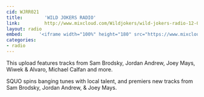 ```yaml
---
cid: WJRR021
title:        'WILD JOKERS RADIO'
link:         http://www.mixcloud.com/Wildjokers/wild-jokers-radio-12-07-14/
layout: radio
embed:		'<iframe width="100%" height="180" src="https://www.mixcloud.com/widget/iframe/?embed_type=widget_standard&amp;embed_uuid=a94c8337-3fca-4d9d-9206-c9fcf8c1dd3a&amp;feed=https%3A%2F%2Fwww.mixcloud.com%2FWildjokers%2Fwild-jokers-radio-12-07-14%2F&amp;hide_cover=1&amp;hide_tracklist=1&amp;replace=0" width="660" frameborder="0" height="180"></iframe>'
categories:
- radio
---
```


This upload features tracks from Sam Brodsky, Jordan Andrew, Joey Mays, Wiwek & Alvaro, Michael Calfan and more.

SQUO spins banging tunes with local talent, and premiers new tracks from Sam Brodsky, Jordan Andrew, & Joey Mays.